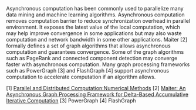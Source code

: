 Asynchronous computation has been commonly used to parallelize many data mining and machine learning algorithms.
Asynchronous computation removes computation barrier to reduce synchronization overhead in parallel environment.
It exposes the latest value of the local computation, which may help improve convergence in some applications
but may also waste computation and network bandwidth in some other applications. Maiter [2] formally defines
a set of graph algorithms that allows asynchronous computation and guarantees convergence. Some of the graph
algorithms such as PageRank and connected component detection may converge faster with asynchronous computation.
Many graph processing frameworks such as PowerGraph [3] and FlashGraph [4] support asynchronous computation to
accelerate computation if an algorithm allows.

[1] [Parallel and Distributed Computation:Numerical Methods](http://dspace.mit.edu/handle/1721.1/3719)
[2] [Maiter: An Asynchronous Graph Processing Framework for Delta-Based Accumulative Iterative Computation](http://ieeexplore.ieee.org/xpl/login.jsp?tp=&arnumber=6600686&url=http%3A%2F%2Fieeexplore.ieee.org%2Fiel7%2F71%2F4359390%2F06600686.pdf%3Farnumber%3D6600686)
[3] PowerGraph
[4] FlashGraph
